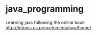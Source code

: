 # java_programming
Learning java following the online book http://introcs.cs.princeton.edu/java/home/
